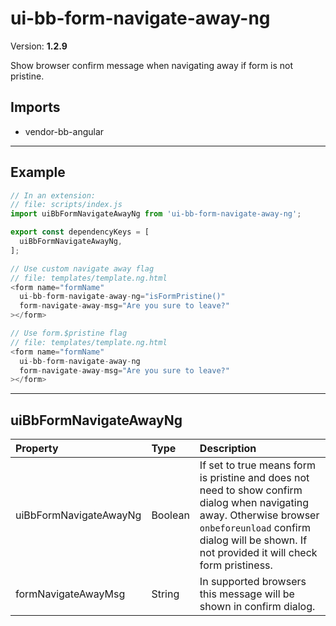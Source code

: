 # ui-bb-form-navigate-away-ng


Version: **1.2.9**

Show browser confirm message when navigating away if form is not pristine.

## Imports

* vendor-bb-angular

---

## Example

```javascript
// In an extension:
// file: scripts/index.js
import uiBbFormNavigateAwayNg from 'ui-bb-form-navigate-away-ng';

export const dependencyKeys = [
  uiBbFormNavigateAwayNg,
];

// Use custom navigate away flag
// file: templates/template.ng.html
<form name="formName"
  ui-bb-form-navigate-away-ng="isFormPristine()"
  form-navigate-away-msg="Are you sure to leave?"
></form>

// Use form.$pristine flag
// file: templates/template.ng.html
<form name="formName"
  ui-bb-form-navigate-away-ng
  form-navigate-away-msg="Are you sure to leave?"
></form>
```

---

## uiBbFormNavigateAwayNg


| Property | Type | Description |
| :-- | :-- | :-- |
| uiBbFormNavigateAwayNg | Boolean | If set to true means form is pristine and does not need to show confirm dialog when navigating away. Otherwise browser ```onbeforeunload``` confirm dialog will be shown. If not provided it will check form pristiness. |
| formNavigateAwayMsg | String | In supported browsers this message will be shown in confirm dialog. |
